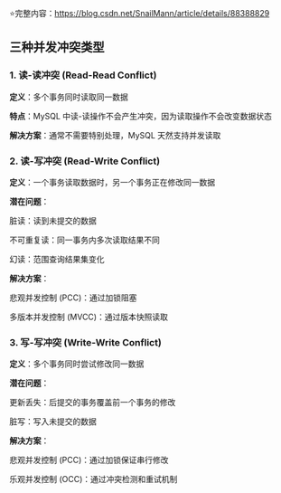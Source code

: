 ⭐完整内容：https://blog.csdn.net/SnailMann/article/details/88388829
## 三种并发冲突类型
### 1. 读-读冲突 (Read-Read Conflict)
**定义**：多个事务同时读取同一数据

**特点**：MySQL 中读-读操作不会产生冲突，因为读取操作不会改变数据状态

**解决方案**：通常不需要特别处理，MySQL 天然支持并发读取

### 2. 读-写冲突 (Read-Write Conflict)
**定义**：一个事务读取数据时，另一个事务正在修改同一数据

**潜在问题**：

脏读：读到未提交的数据

不可重复读：同一事务内多次读取结果不同

幻读：范围查询结果集变化

**解决方案**：

悲观并发控制 (PCC)：通过加锁阻塞

多版本并发控制 (MVCC)：通过版本快照读取

### 3. 写-写冲突 (Write-Write Conflict)
**定义**：多个事务同时尝试修改同一数据

**潜在问题**：

更新丢失：后提交的事务覆盖前一个事务的修改

脏写：写入未提交的数据

**解决方案**：

悲观并发控制 (PCC)：通过加锁保证串行修改

乐观并发控制 (OCC)：通过冲突检测和重试机制


